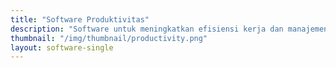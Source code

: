 ```yaml
---
title: "Software Produktivitas"
description: "Software untuk meningkatkan efisiensi kerja dan manajemen waktu."
thumbnail: "/img/thumbnail/productivity.png"
layout: software-single
---
```

